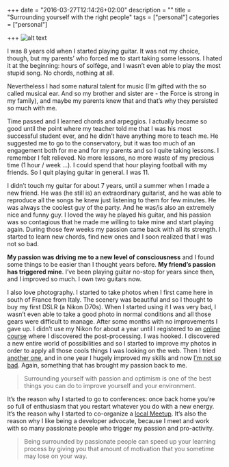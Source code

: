 +++
date = "2016-03-27T12:14:26+02:00"
description = ""
title = "Surrounding yourself with the right people"
tags = ["personal"]
categories = ["personal"]

+++
![alt text](../../../../img/cerini.jpeg "passion")

I was 8 years old when I started playing guitar. It was not my choice, though, but my parents’ who forced me to start taking some lessons. I hated it at the beginning: hours of solfège, and I wasn’t even able to play the most stupid song. No chords, nothing at all.

Nevertheless I had some natural talent for music (I’m gifted with the so called musical ear. And so my brother and sister are - the Force is strong in my family), and maybe my parents knew that and that’s why they persisted so much with me.

Time passed and I learned chords and arpeggios. I actually became so good until the point where my teacher told me that I was his most successful student ever, and he didn’t have anything more to teach me. He suggested me to go to the conservatory, but it was too much of an engagement both for me and for my parents and so I quite taking lessons.
I remember I felt relieved. No more lessons, no more waste of my precious time (1 hour / week ...). I could spend that hour playing football with my friends. So I quit playing guitar in general.
I was 11.

I didn’t touch my guitar for about 7 years, until a summer when I made a new friend. He was (he still is) an extraordinary guitarist, and he was able to reproduce all the songs he knew just listening to them for few minutes. He was always the coolest guy of the party. And he was/is also an extremely nice and funny guy. I loved the way he played his guitar, and his passion was so contagious that he made me willing to take mine and start playing again. During those few weeks my passion came back with all its strength. I started to learn new chords, find new ones and I soon realized that I was not so bad.

**My passion was driving me to a new level of consciousness** and I found some things to be easier than I thought years before. **My friend’s passion has triggered mine**. I’ve been playing guitar no-stop for years since then, and I improved so much. I own two guitars now.

I also love photography. I started to take photos when I first came here in south of France from Italy. The scenery was beautiful and so I thought to buy my first DSLR (a Nikon D70s). When I started using it I was very bad, I wasn’t even able to take a good photo in normal conditions and all those gears were difficult to manage. After some months with no improvements I gave up. I didn’t use my Nikon for about a year until I registered to an [online course](http://kelbyone.com/) where I discovered the post-processing. I was hooked. I discovered a new entire world of possibilities and so I started to improve my photos in order to apply all those cools things I was looking on the web. Then I tried [another one](http://strobist.blogspot.fr/2011/01/introducing-strobist-lighting-in-layers.html), and in one year I hugely improved my skills and now [I’m not so bad](https://www.flickr.com/photos/alebaffa/). Again, something that has brought my passion back to me.

> Surrounding yourself with passion and optimism is one of the best things you can do to improve yourself and your environment.

It’s the reason why I started to go to conferences: once back home you’re so full of enthusiasm that you restart whatever you do with a new energy.
It’s the reason why I started to co-organize a [local Meetup](http://www.meetup.com/French-Riviera-Software-Craftsmanship-Community/).
It’s also the reason why I like being a developer advocate, because I meet and work with so many passionate people who trigger my passion and pro-activity.

> Being surrounded by passionate people can speed up your learning process by giving you that amount of motivation that you sometime may lose on your way.
